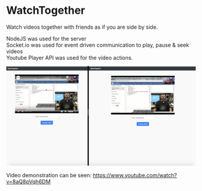 # WatchTogether
Watch videos together with friends as if you are side by side. 

NodeJS was used for the server<br/>
Socket.io was used for event driven communication to play, pause & seek videos<br/>
Youtube Player API was used for the video actions.

![Image of WatchTogether demo](https://raw.githubusercontent.com/andyrobert3/WatchTogether/master/WatchTogether_Picture.png)

Video demonstration can be seen:
https://www.youtube.com/watch?v=8aQ8pVqh6DM
